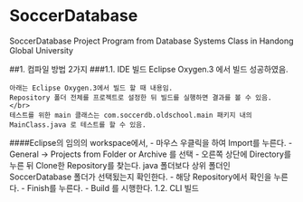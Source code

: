 # SoccerDatabase
SoccerDatabase Project Program from Database Systems Class in Handong Global University

##1. 컴파일 방법 2가지
###1.1. IDE 빌드
Eclipse Oxygen.3 에서 빌드 성공하였음.</br>
	
	아래는 Eclipse Oxygen.3에서 빌드 할 때 내용임.
	Repository 폴더 전체를 프로젝트로 설정한 뒤 빌드를 실행하면 결과를 볼 수 있음. </br>
	테스트를 위한 main 클래스는 com.soccerdb.oldschool.main 패키지 내의 MainClass.java 로 테스트를 할 수 있음.
	
####Eclipse의 임의의 workspace에서,
	- 마우스 우클릭을 하여 Import를 누른다.
	- General -> Projects from Folder or Archive 를 선택
	- 오른쪽 상단에 Directory를 누른 뒤 Clone한 Repository를 찾는다. java 폴더보다 상위 폴더인 SoccerDatabase 폴더가 선택됬는지 확인한다.
	- 해당 Repository에서 확인을 누른다.
	- Finish를 누른다.
	- Build 를 시행한다.
1.2. CLI 빌드